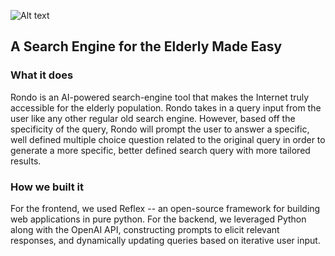 ![Alt text](https://ibb.co/Vx0zw5v)
## A Search Engine for the Elderly Made Easy

### What it does

Rondo is an AI-powered search-engine tool that makes the Internet truly accessible for the elderly population. Rondo takes in a query input from the user like any other regular old search engine. However, based off the specificity of the query, Rondo will prompt the user to answer a specific, well defined multiple choice question related to the original query in order to generate a more specific, better defined search query with more tailored results.

### How we built it

For the frontend, we used Reflex -- an open-source framework for building web applications in pure python. For the backend, we leveraged Python along with the OpenAI API, constructing prompts to elicit relevant responses, and dynamically updating queries based on iterative user input.
